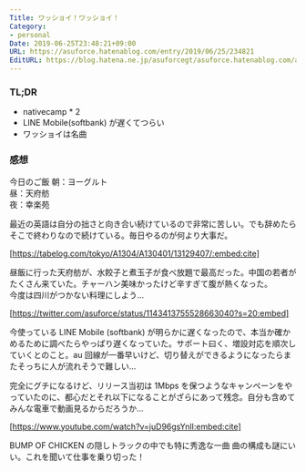 ```yaml
---
Title: ワッショイ！ワッショイ！
Category:
- personal
Date: 2019-06-25T23:48:21+09:00
URL: https://asuforce.hatenablog.com/entry/2019/06/25/234821
EditURL: https://blog.hatena.ne.jp/asuforcegt/asuforce.hatenablog.com/atom/entry/17680117127207419448
---
```


### TL;DR
- nativecamp * 2
- LINE Mobile(softbank) が遅くてつらい
- ワッショイは名曲
 
### 感想
今日のご飯
朝：ヨーグルト  
昼：天府舫  
夜：幸楽苑

最近の英語は自分の拙さと向き合い続けているので非常に苦しい。でも辞めたらそこで終わりなので続けている。毎日やるのが何より大事だ。


[https://tabelog.com/tokyo/A1304/A130401/13129407/:embed:cite]


昼飯に行った天府舫が、水餃子と煮玉子が食べ放題で最高だった。中国の若者がたくさん来ていた。チャーハン美味かったけど辛すぎて腹が熱くなった。  
今度は四川がつかない料理にしよう…


[https://twitter.com/asuforce/status/1143413755528663040?s=20:embed]


今使っている LINE Mobile (softbank) が明らかに遅くなったので、本当か確かめるために調べたらやっぱり遅くなっていた。サポート曰く、増設対応を順次していくとのこと。au 回線が一番早いけど、切り替えができるようになったらまたそっちに人が流れそうで難しい…

完全にグチになるけど、リリース当初は 1Mbps を保つようなキャンペーンをやっていたのに、都心だとそれ以下になることがざらにあって残念。自分も含めてみんな電車で動画見るからだろうか…


[https://www.youtube.com/watch?v=juD96gsYnlI:embed:cite]


BUMP OF CHICKEN の隠しトラックの中でも特に秀逸な一曲
曲の構成も謎にいい。これを聞いて仕事を乗り切った！
